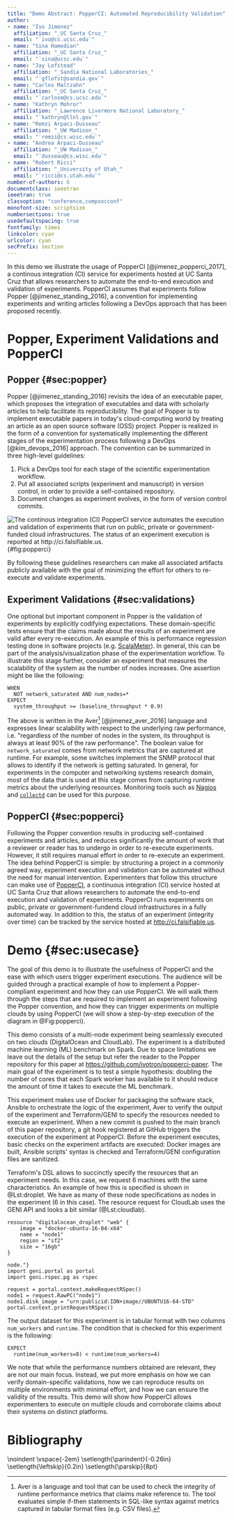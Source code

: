 ```yaml
---
title: "Demo Abstract: PopperCI: Automated Reproducibility Validation"
author:
- name: "Ivo Jimenez"
  affiliation: "_UC Santa Cruz_"
  email: "`ivo@cs.ucsc.edu`"
- name: "Sina Hamedian"
  affiliation: "_UC Santa Cruz_"
  email: "`sina@ucsc.edu`"
- name: "Jay Lofstead"
  affiliation: "_Sandia National Laboratories_"
  email: "`gflofst@sandia.gov`"
- name: "Carlos Maltzahn"
  affiliation: "_UC Santa Cruz_"
  email: "`carlosm@cs.ucsc.edu`"
- name: "Kathryn Mohror"
  affiliation: "_Lawrence Livermore National Laboratory_"
  email: "`kathryn@llnl.gov`"
- name: "Remzi Arpaci-Dusseau"
  affiliation: "_UW Madison_"
  email: "`remzi@cs.wisc.edu`"
- name: "Andrea Arpaci-Dusseau"
  affiliation: "_UW Madison_"
  email: "`dusseau@cs.wisc.edu`"
- name: "Robert Ricci"
  affiliation: "_University of Utah_"
  email: "`ricci@cs.utah.edu`"
number-of-authors: 6
documentclass: ieeetran
ieeetran: true
classoption: "conference,compsocconf"
monofont-size: scriptsize
numbersections: true
usedefaultspacing: true
fontfamily: times
linkcolor: cyan
urlcolor: cyan
secPrefix: section
---
```


In this demo we illustrate the usage of 
PopperCI [@jimenez_popperci_2017], a 
continous integration 
(CI) service for experiments hosted at UC Santa Cruz that allows 
researchers to automate the end-to-end execution and validation of 
experiments. PopperCI assumes that experiments follow Popper 
[@jimenez_standing_2016], a convention for implementing experiments 
and writing articles following a DevOps approach that has been 
proposed recently.

# Popper, Experiment Validations and PopperCI

## Popper {#sec:popper}

Popper [@jimenez_standing_2016] revisits the idea of an executable 
paper, which proposes the integration of executables and data with 
scholarly articles to help facilitate its reproducibility. The goal of 
Popper is to implement executable papers in today's cloud-computing 
world by treating an article as an open source software (OSS) project. 
Popper is realized in the form of a convention for systematically 
implementing the different stages of the experimentation process 
following a DevOps [@kim_devops_2016] approach. The convention can be 
summarized in three high-level guidelines:

 1. Pick a DevOps tool for each stage of the scientific 
    experimentation workflow.
 2. Put all associated scripts (experiment and manuscript) in version 
    control, in order to provide a self-contained repository.
 3. Document changes as experiment evolves, in the form of version 
    control commits.

![The continous integration (CI) PopperCI service automates the 
execution and validation of experiments that run on public, private or 
government-funded cloud infrastructures. The status of an experiment 
execution is reported at <http://ci.falsifiable.us>.
](figures/popperci_workflow.png){#fig:popperci}

By following these guidelines researchers can make all associated 
artifacts publicly available with the goal of minimizing the effort 
for others to re-execute and validate experiments.

## Experiment Validations {#sec:validations}

One optional but important component in Popper is the validation of 
experiments by explicitly codifying expectations. These 
domain-specific tests ensure that the claims made about the results of 
an experiment are valid after every re-execution. An example of this 
is performance regression testing done in software projects (e.g. 
[ScalaMeter](https://scalameter.github.io)). In general, this can be 
part of the analysis/visualization phase of the experimentation 
workflow. To illustrate this stage further, consider an experiment 
that measures the scalability of the system as the number of nodes 
increases. One assertion might be like the following:

```{#lst:aver .bash caption="Example validation in the Aver language."}
WHEN
  NOT network_saturated AND num_nodes=*
EXPECT
  system_throughput >= (baseline_throughput * 0.9)
```

The above is written in the Aver[^aver] [@jimenez_aver_2016] language 
and expresses linear scalability with respect to the underlying raw 
performance, i.e. "regardless of the number of nodes in the system, 
its throughput is always at least 90% of the raw performance". The 
boolean value for `network_saturated` comes from network metrics that 
are captured at runtime. For example, some switches implement the SNMP 
protocol that allows to identify if the network is getting saturated. 
In general, for experiments in the computer and networking systems 
research domain, most of the data that is used at this stage comes 
from capturing runtime metrics about the underlying resources. 
Monitoring tools such as [Nagios](http://nagios.org) and 
[`collectd`](http://collectd.org) can be used for this purpose.

[^aver]: Aver is a language and tool that can be used to check the 
integrity of runtime performance metrics that claims make reference 
to. The tool evaluates simple if-then statements in SQL-like syntax 
against metrics captured in tabular format files (e.g. CSV files).

## PopperCI {#sec:popperci}

Following the Popper convention results in producing self-contained 
experiments and articles, and reduces significantly the amount of work 
that a reviewer or reader has to undergo in order to re-execute 
experiments. However, it still requires manual effort in order to 
re-execute an experiment. The idea behind PopperCI is simple: by 
structuring a project in a commonly agreed way, experiment execution 
and validation can be automated without the need for manual 
intervention. Experimenters that follow this structure can make use of 
[PopperCI](http://ci.falsifiable.us), a continuous integration 
(CI) service hosted at UC Santa Cruz that allows researchers to 
automate the end-to-end execution and validation of experiments. 
PopperCI runs experiments on public, private or government-fundend 
cloud infrastructures in a fully automated way. In addition to this, 
the status of an experiment (integrity over time) can be tracked by 
the service hosted at <http://ci.falsifiable.us>.

# Demo {#sec:usecase}

The goal of this demo is to illustrate the usefulness of PopperCI and 
the ease with which users trigger experiment executions. The audience 
will be guided through a practical example of how to implement a 
Popper-compliant experiment and how they can use PopperCI. We will 
walk them through the steps that are required to implement an 
experiment following the Popper convention, and how they can trigger 
experiments on multiple clouds by using PopperCI (we will show a 
step-by-step execution of the diagram in @Fig:popperci).

This demo consists of a multi-node experiment being seamlessly 
executed on two clouds (DigitalOcean and CloudLab). The experiment is 
a distributed machine learning (ML) benchmark on Spark. Due to space 
limitations we leave out the details of the setup but refer the reader 
to the Popper repository for this paper at 
<https://github.com/ivotron/popperci-paper>. The main goal of the 
experiment is to test a simple hypothesis: doubling the number of 
cores that each Spark worker has available to it should reduce the 
amount of time it takes to execute the ML benchmark.

This experiment makes use of Docker for packaging the software stack, 
Ansible to orchestrate the logic of the experiment, Aver to verify the 
output of the experiment and Terraform/GENI to specify the resources 
needed to execute an experiment. When a new commit is pushed to the 
main branch of this paper repository, a git hook registered at GitHub 
triggers the execution of the experiment at PopperCI. Before the 
experiment executes, basic checks on the experiment artifacts are 
executed: Docker images are built, Ansible scripts' syntax is checked 
and Terraform/GENI configuration files are sanitized.

Terraform's DSL allows to succinctly specify the resources that an 
experiment needs. In this case, we request 6 machines with the same 
characteristics. An example of how this is specified is shown in 
@Lst:droplet. We have as many of these node specifications as nodes in 
the experiment (6 in this case). The resource request for CloudLab 
uses the GENI API and looks a bit similar (@Lst:cloudlab).

```{#lst:droplet .javascript caption="Terrform configuartion for requesting a Droplet."}
resource "digitalocean_droplet" "web" {
    image = "docker-ubuntu-16-04-x64"
    name = "node1"
    region = "sf2"
    size = "16gb"
}
```

```{#lst:cloudlab .python caption="CloudLab script for requesting a 
node."}
import geni.portal as portal
import geni.rspec.pg as rspec

request = portal.context.makeRequestRSpec()
node1 = request.RawPC("node1")
node1.disk_image = "urn:publicid:IDN+image//UBUNTU16-64-STD"
portal.context.printRequestRSpec()
```

The output dataset for this experiment is in tabular format with two 
columns `num_workers` and `runtime`. The condition that is checked for 
this experiment is the following:

```{#lst:spark .sql caption="Validation for this use case."}
EXPECT
  runtime(num_workers=8) < runtime(num_workers=4)
```

We note that while the performance numbers obtained are relevant, they 
are not our main focus. Instead, we put more emphasis on how we can 
verify domain-specific validations, how we can reproduce results on 
multiple environments with minimal effort, and how we can ensure the 
validity of the results. This demo will show how PopperCI allows 
experimenters to execute on multiple clouds and corroborate claims 
about their systems on distinct platforms.

# Bibliography

<!-- hanged biblio -->

\noindent
\vspace{-2em}
\setlength{\parindent}{-0.26in}
\setlength{\leftskip}{0.2in}
\setlength{\parskip}{8pt}
